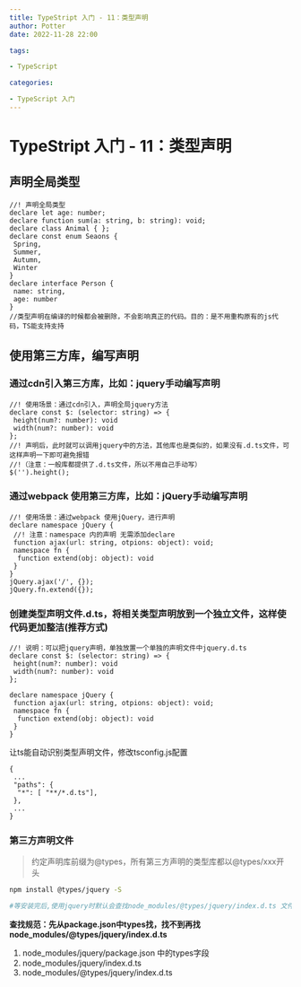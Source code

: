 ```yaml
---
title: TypeStript 入门 - 11：类型声明
author: Potter
date: 2022-11-28 22:00

tags:

- TypeScript

categories:

- TypeScript 入门
---
```


# TypeStript 入门 - 11：类型声明


## 声明全局类型

```tsx
//! 声明全局类型
declare let age: number;
declare function sum(a: string, b: string): void;
declare class Animal { };
declare const enum Seaons {
 Spring,
 Summer,
 Autumn,
 Winter
}
declare interface Person {
 name: string,
 age: number
}
//类型声明在编译的时候都会被删除，不会影响真正的代码。目的：是不用重构原有的js代码，TS能支持支持
```

## 使用第三方库，编写声明

### 通过cdn引入第三方库，比如：jquery手动编写声明

```tsx
//! 使用场景：通过cdn引入，声明全局jquery方法
declare const $: (selector: string) => {
 height(num?: number): void
 width(num?: number): void
};
//! 声明后，此时就可以调用jquery中的方法，其他库也是类似的，如果没有.d.ts文件，可这样声明一下即可避免报错
//!（注意：一般库都提供了.d.ts文件，所以不用自己手动写）
$('').height();
```

### 通过webpack 使用第三方库，比如：jQuery手动编写声明

```tsx
//! 使用场景：通过webpack 使用jQuery，进行声明
declare namespace jQuery {
 //! 注意：namespace 内的声明 无需添加declare
 function ajax(url: string, otpions: object): void;
 namespace fn {
  function extend(obj: object): void
 }
}
jQuery.ajax('/', {});
jQuery.fn.extend({});
```

### 创建类型声明文件.d.ts，将相关类型声明放到一个独立文件，这样使代码更加整洁(推荐方式)

```tsx
//! 说明：可以把jquery声明，单独放置一个单独的声明文件中jquery.d.ts
declare const $: (selector: string) => {
 height(num?: number): void
 width(num?: number): void
};

declare namespace jQuery {
 function ajax(url: string, otpions: object): void;
 namespace fn {
  function extend(obj: object): void
 }
}
```

让ts能自动识别类型声明文件，修改tsconfig.js配置

```tsx
{
 ...
 "paths": { 
  "*": [ "**/*.d.ts"],
 },
 ...
}
```

### ****第三方声明文件****

> 约定声明库前缀为@types，所有第三方声明的类型库都以@types/xxx开头
>

```bash
npm install @types/jquery -S

#等安装完后,使用jquery时默认会查找node_modules/@types/jquery/index.d.ts 文件
```

**查找规范：先从package.json中types找，找不到再找node_modules/@types/jquery/index.d.ts**

1. node_modules/jquery/package.json 中的types字段
2. node_modules/jquery/index.d.ts
3. node_modules/@types/jquery/index.d.ts
